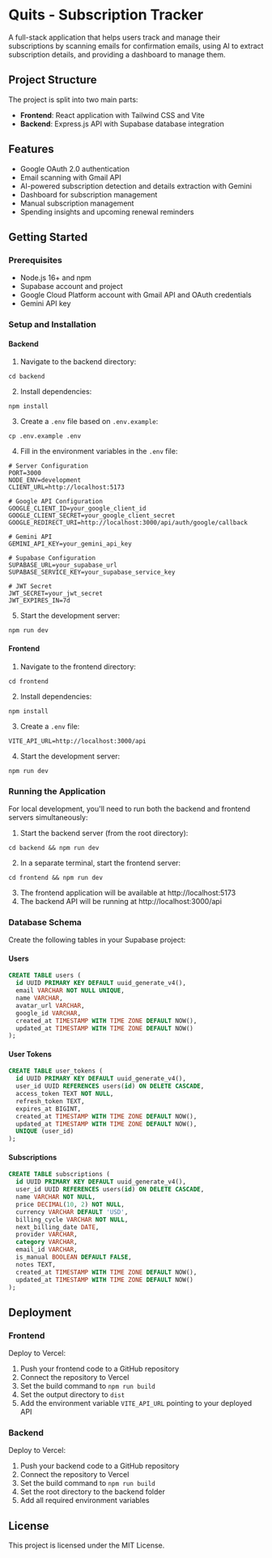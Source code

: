 # Quits - Subscription Tracker

A full-stack application that helps users track and manage their subscriptions by scanning emails for confirmation emails, using AI to extract subscription details, and providing a dashboard to manage them.

## Project Structure

The project is split into two main parts:

- **Frontend**: React application with Tailwind CSS and Vite
- **Backend**: Express.js API with Supabase database integration

## Features

- Google OAuth 2.0 authentication
- Email scanning with Gmail API
- AI-powered subscription detection and details extraction with Gemini
- Dashboard for subscription management
- Manual subscription management
- Spending insights and upcoming renewal reminders

## Getting Started

### Prerequisites

- Node.js 16+ and npm
- Supabase account and project
- Google Cloud Platform account with Gmail API and OAuth credentials
- Gemini API key

### Setup and Installation

#### Backend

1. Navigate to the backend directory:

```
cd backend
```

2. Install dependencies:

```
npm install
```

3. Create a `.env` file based on `.env.example`:

```
cp .env.example .env
```

4. Fill in the environment variables in the `.env` file:

```
# Server Configuration
PORT=3000
NODE_ENV=development
CLIENT_URL=http://localhost:5173

# Google API Configuration
GOOGLE_CLIENT_ID=your_google_client_id
GOOGLE_CLIENT_SECRET=your_google_client_secret
GOOGLE_REDIRECT_URI=http://localhost:3000/api/auth/google/callback

# Gemini API
GEMINI_API_KEY=your_gemini_api_key

# Supabase Configuration
SUPABASE_URL=your_supabase_url
SUPABASE_SERVICE_KEY=your_supabase_service_key

# JWT Secret
JWT_SECRET=your_jwt_secret
JWT_EXPIRES_IN=7d
```

5. Start the development server:

```
npm run dev
```

#### Frontend

1. Navigate to the frontend directory:

```
cd frontend
```

2. Install dependencies:

```
npm install
```

3. Create a `.env` file:

```
VITE_API_URL=http://localhost:3000/api
```

4. Start the development server:

```
npm run dev
```

### Running the Application

For local development, you'll need to run both the backend and frontend servers simultaneously:

1. Start the backend server (from the root directory):

```
cd backend && npm run dev
```

2. In a separate terminal, start the frontend server:

```
cd frontend && npm run dev
```

3. The frontend application will be available at http://localhost:5173
4. The backend API will be running at http://localhost:3000/api

### Database Schema

Create the following tables in your Supabase project:

#### Users

```sql
CREATE TABLE users (
  id UUID PRIMARY KEY DEFAULT uuid_generate_v4(),
  email VARCHAR NOT NULL UNIQUE,
  name VARCHAR,
  avatar_url VARCHAR,
  google_id VARCHAR,
  created_at TIMESTAMP WITH TIME ZONE DEFAULT NOW(),
  updated_at TIMESTAMP WITH TIME ZONE DEFAULT NOW()
);
```

#### User Tokens

```sql
CREATE TABLE user_tokens (
  id UUID PRIMARY KEY DEFAULT uuid_generate_v4(),
  user_id UUID REFERENCES users(id) ON DELETE CASCADE,
  access_token TEXT NOT NULL,
  refresh_token TEXT,
  expires_at BIGINT,
  created_at TIMESTAMP WITH TIME ZONE DEFAULT NOW(),
  updated_at TIMESTAMP WITH TIME ZONE DEFAULT NOW(),
  UNIQUE (user_id)
);
```

#### Subscriptions

```sql
CREATE TABLE subscriptions (
  id UUID PRIMARY KEY DEFAULT uuid_generate_v4(),
  user_id UUID REFERENCES users(id) ON DELETE CASCADE,
  name VARCHAR NOT NULL,
  price DECIMAL(10, 2) NOT NULL,
  currency VARCHAR DEFAULT 'USD',
  billing_cycle VARCHAR NOT NULL,
  next_billing_date DATE,
  provider VARCHAR,
  category VARCHAR,
  email_id VARCHAR,
  is_manual BOOLEAN DEFAULT FALSE,
  notes TEXT,
  created_at TIMESTAMP WITH TIME ZONE DEFAULT NOW(),
  updated_at TIMESTAMP WITH TIME ZONE DEFAULT NOW()
);
```

## Deployment

### Frontend

Deploy to Vercel:

1. Push your frontend code to a GitHub repository
2. Connect the repository to Vercel
3. Set the build command to `npm run build`
4. Set the output directory to `dist`
5. Add the environment variable `VITE_API_URL` pointing to your deployed API

### Backend

Deploy to Vercel:

1. Push your backend code to a GitHub repository
2. Connect the repository to Vercel
3. Set the build command to `npm run build`
4. Set the root directory to the backend folder
5. Add all required environment variables

## License

This project is licensed under the MIT License. 